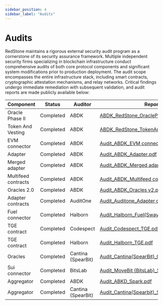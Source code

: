 ```yaml
---
sidebar_position: 4
sidebar_label: "Audits"
---
```


# Audits

RedStone maintains a rigorous external security audit program as a cornerstone of its security assurance framework. Multiple independent security firms specializing in blockchain infrastructure conduct comprehensive audits of both core protocol components and significant system modifications prior to production deployment. The audit scope encompasses the entire infrastructure stack, including smart contracts, cryptographic attestation mechanisms, and relay networks. Critical findings undergo immediate remediation with subsequent validation, and audit reports are made publicly available below:

| Component           | Status    | Auditor            | Report                                                                                                                           |
| ------------------- | --------- | ------------------ | -------------------------------------------------------------------------------------------------------------------------------- |
| Oracle Phase II     | Completed | ABDK               | [ABDK_RedStone_OraclePhaseII_v_2_0__1_.pdf](https://drive.google.com/file/d/10iX5IJ374KvhEJ2q6Fd4VLWWL2cCnizs/view?usp=drive_link) |
| Token And Vesting   | Completed | ABDK               | [ABDK_RedStone_TokenAndVesting_v_3_0.pdf](https://drive.google.com/file/d/1JdQRZqhY-RqtWpqODKz9-M90OMcx2zXU/view?usp=drive_link) |
| EVM connector       | Completed | ABDK               | [Audit_ABDK_EVM connector.pdf](https://drive.google.com/file/d/14g9fGHmPlxnDhvSazSYwWSV7xO5dospA/view?usp=sharing)               |
| Adapter             | Completed | ABDK               | [Audit_ABDK_Adapter.pdf](https://drive.google.com/file/d/16nn8CsDJwTgahWeKmWpvaqafoLuFmm5x/view?usp=sharing)                     |
| Merged adapter      | Completed | ABDK               | [Audit_ABDK_Merged adapter.pdf](https://drive.google.com/file/d/1e4KIgtkwQu757EzP2UHgmdQbks3Av2fu/view?usp=sharing)              |
| Multifeed contracts | Completed | ABDK               | [Audit_ABDK_Multifeed contracts.pdf](https://drive.google.com/file/d/1CUjvWVNRdvc2UBP0_zU3Bci7_zlkD1EI/view?usp=sharing)         |
| Oracles 2.0         | Completed | ABDK               | [Audit_ABDK_Oracles v2.pdf](https://drive.google.com/file/d/1YENnLswwOLmpoLRrBlbtgi__tA09Piil/view?usp=sharing)                  |
| Adapter contracts   | Completed | AuditOne           | [Audit_Auditone_Adapter contracts.pdf](https://drive.google.com/file/d/1XGE7LH82Y6ZjWKaVgwgwvPMGi2k0AWQC/view?usp=sharing)       |
| Fuel connector      | Completed | Halborn            | [Audit_Halborn_Fuel(Sway)\_Sep.pdf](https://drive.google.com/file/d/1J_Jqmeuyn7EzrNXFnIpNmhj3vBFpQLJv/view?usp=sharing)          |
| TGE contract        | Completed | Codespect          | [Audit_Codespect_TGE.pdf](https://drive.google.com/file/d/1qC_5bes62ADm4yc8FEyjAyk6974r4hi_/view?usp=sharing)                    |
| TGE contract        | Completed | Halborn            | [Audit_Halborn_TGE.pdf](https://drive.google.com/file/d/1boJSNdIneyCoVSAZ855Vz_MVcyYk4Sf_/view?usp=sharing)                      |
| Oracles             | Completed | Cantina (SpearBit) | [Audit_Cantina(SpearBit)\_Oracles.pdf](https://drive.google.com/file/d/1f2uaMOPVFuQxEfOUjrbpooh1tm-cD56v/view?usp=sharing)       |
| Sui connector       | Completed | BitsLab            | [Audit_MoveBit (BitsLab)\_Sui connector.pdf](https://drive.google.com/file/d/1XQE2A-F9QM2fNr6xPY5kwApz75mIn1AV/view?usp=sharing) |
| Aggregator          | Completed | ABDK               | [Audit_ABKD_Spark.pdf](https://drive.google.com/file/d/1DQtwxV2B5ymUk0WKcRGZtkCWurrrEkS9/view?usp=sharing)                       |
| Aggregator          | Completed | Cantina (SpearBit) | [Audit_Cantina(Spearbit)\_Spark.pdf](https://drive.google.com/file/d/1urnxIRpUSjpC7V9ibtlFGBWMAinlze5J/view?usp=sharing)         |